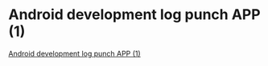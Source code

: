 # Android development log punch APP (1)
[Android development log punch APP (1)](https://aiwithcloud.com/2022/09/19/android_development_log_punch_app_1/)